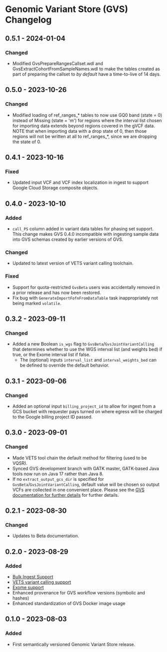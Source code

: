 # Genomic Variant Store (GVS) Changelog

## 0.5.1 - 2024-01-04

### Changed

- Modified GvsPrepareRangesCallset.wdl and GvsExtractCohortFromSampleNames.wdl to make the tables created as part of preparing the callset to *by default* have a time-to-live of 14 days.

## 0.5.0 - 2023-10-26

### Changed

- Modified loading of ref_ranges_* tables to now use GQ0 band (state = 0) instead of Missing (state = 'm') for regions where the interval list chosen for importing data extends beyond regions covered in the gVCF data. NOTE that when importing data with a drop state of 0, then those regions will not be written at all to ref_ranges_*, since we are dropping the state of 0.

## 0.4.1 - 2023-10-16

### Fixed

- Updated input VCF and VCF index localization in ingest to support Google Cloud Storage composite objects.

## 0.4.0 - 2023-10-10

### Added

- `call_PS` column added in variant data tables for phasing set support. This change makes GVS 0.4.0 incompatible with ingesting sample data into GVS schemas created by earlier versions of GVS.

### Changed

- Updated to latest version of VETS variant calling toolchain.

### Fixed

- Support for quota-restricted `GvsBeta` users was accidentally removed in a prior release and has now been restored.
- Fix bug with `GenerateImportFofnFromDataTable` task inappropriately not being marked `volatile`.

## 0.3.2 - 2023-09-11

### Changed

- Added a new Boolean `is_wgs` flag to `GvsBeta`/`GvsJointVariantCalling` that determines whether to use the WGS interval list (and weights bed) if true, or the Exome interval list if false.
  - The (optional) inputs `interval_list` and `interval_weights_bed` can be defined to override the default behavior.

## 0.3.1 - 2023-09-06

### Changed

- Added an optional input `billing_project_id` to allow for ingest from a GCS bucket with requester pays turned on where egress will be charged to the Google billing project ID passed.

## 0.3.0 - 2023-09-01

### Changed

- Made VETS tool chain the default method for filtering (used to be VQSR).
- Synced GVS development branch with GATK master, GATK-based Java tools now run on Java 17 rather than Java 8.
- If no `extract_output_gcs_dir` is specified for `GvsBeta`/`GvsJointVariantCalling`, default value will be chosen so output VCFs are collected in one convenient place. Please see the [GVS documentation for further details](../beta_docs/gvs-overview.md#input-descriptions) for further details.

## 0.2.1 - 2023-08-30

### Changed

- Updates to Beta documentation.

## 0.2.0 - 2023-08-29

### Added

- [Bulk Ingest Support](./gvs-bulk-ingest-details.md)
- [VETS variant calling support](https://github.com/broadinstitute/gatk/blob/ah_var_store/scripts/variantstore/docs/release_notes/VETS_Release.pdf)
- [Exome support](./RUNNING_EXOMES_ON_GVS.md)
- Enhanced provenance for GVS workflow versions (symbolic and hashes)
- Enhanced standardization of GVS Docker image usage


## 0.1.0 - 2023-08-03

### Added

- First semantically versioned Genomic Variant Store release.

